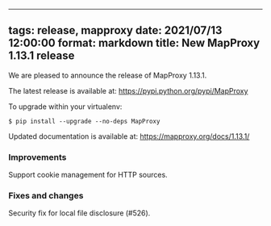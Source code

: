 
---
tags: release, mapproxy
date: 2021/07/13 12:00:00
format: markdown
title: New MapProxy 1.13.1 release
---

We are pleased to announce the release of MapProxy 1.13.1.

The latest release is available at: <https://pypi.python.org/pypi/MapProxy>

To upgrade within your virtualenv:

    $ pip install --upgrade --no-deps MapProxy

Updated documentation is available at: <https://mapproxy.org/docs/1.13.1/>

### Improvements

Support cookie management for HTTP sources.

### Fixes and changes

Security fix for local file disclosure (#526).
